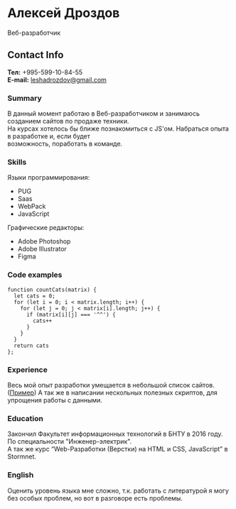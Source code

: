 # Алексей Дроздов

Веб-разработчик

## Contact Info

**Тел:** +995-599-10-84-55  
**E-mail:** leshadrozdov@gmail.com

### Summary

В данный момент работаю в Веб-разработчиком и занимаюсь созданием сайтов по продаже техники.  
На курсах хотелось бы ближе познакомиться с JS'ом. Набраться опыта в разработке и, если будет  
возможность, поработать в команде.

### Skills

Языки программирования:

- PUG
- Saas
- WebPack
- JavaScript

Графические редакторы:

- Adobe Photoshop
- Adobe Illustrator
- Figma

### Code examples

```
function countCats(matrix) {
  let cats = 0;
  for (let i = 0; i < matrix.length; i++) {
    for (let j = 0; j < matrix[i].length; j++) {
      if (matrix[i][j] === '^^') {
        cats++
      }
    }
  }
  return cats
};
```

### Experience

Весь мой опыт разработки умещается в небольшой список сайтов.([Пример](https://autoparkobereisesheim.de/))
А так же в написании нескольных полезных скриптов, для упрощения работы с данными.

### Education

Закончил Факультет информационных технологий в БНТУ в 2016 году. По специальности "Инженер-электрик".  
А так же курс “Web-Разработки (Верстки) на HTML и CSS, JavaScript” в Stormnet.

### English

Оценить уровень языка мне сложно, т.к. работать с литературой я могу без особых проблем, но вот в разговоре есть проблемы.
